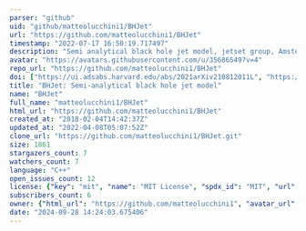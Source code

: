 ```yaml
---
parser: "github"
uid: "github/matteolucchini1/BHJet"
url: "https://github.com/matteolucchini1/BHJet"
timestamp: "2022-07-17 16:50:19.717497"
description: "Semi analytical black hole jet model, jetset group, Amsterdam"
avatar: "https://avatars.githubusercontent.com/u/35686549?v=4"
repo_url: "https://github.com/matteolucchini1/BHJet"
doi: ["https://ui.adsabs.harvard.edu/abs/2021arXiv210812011L", "https://ui.adsabs.harvard.edu/abs/2021ascl.soft09024L/abstract"]
title: "BHJet: Semi-analytical black hole jet model"
name: "BHJet"
full_name: "matteolucchini1/BHJet"
html_url: "https://github.com/matteolucchini1/BHJet"
created_at: "2018-02-04T14:42:37Z"
updated_at: "2022-04-08T05:07:52Z"
clone_url: "https://github.com/matteolucchini1/BHJet.git"
size: 1861
stargazers_count: 7
watchers_count: 7
language: "C++"
open_issues_count: 12
license: {"key": "mit", "name": "MIT License", "spdx_id": "MIT", "url": "https://api.github.com/licenses/mit", "node_id": "MDc6TGljZW5zZTEz"}
subscribers_count: 6
owner: {"html_url": "https://github.com/matteolucchini1", "avatar_url": "https://avatars.githubusercontent.com/u/35686549?v=4", "login": "matteolucchini1", "type": "User"}
date: "2024-09-28 14:24:03.675406"
---
```


